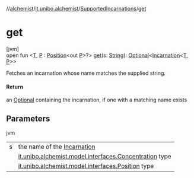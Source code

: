 //[alchemist](../../../index.md)/[it.unibo.alchemist](../index.md)/[SupportedIncarnations](index.md)/[get](get.md)

# get

[jvm]\
open fun <[T](get.md), [P](get.md) : [Position](../../it.unibo.alchemist.model.interfaces/-position/index.md)<out [P](../../it.unibo.alchemist.model.implementations.layers/-uniform-layer/index.md)>?> [get](get.md)(s: [String](https://docs.oracle.com/javase/8/docs/api/java/lang/String.html)): [Optional](https://docs.oracle.com/javase/8/docs/api/java/util/Optional.html)<[Incarnation](../../it.unibo.alchemist.model.interfaces/-incarnation/index.md)<[T](../../it.unibo.alchemist.model.implementations.layers/-uniform-layer/index.md), [P](../../it.unibo.alchemist.model.implementations.layers/-uniform-layer/index.md)>>

Fetches an incarnation whose name matches the supplied string.

#### Return

an [Optional](https://docs.oracle.com/javase/8/docs/api/java/util/Optional.html) containing the incarnation, if one with a matching name exists

## Parameters

jvm

| | |
|---|---|
| s | the name of the [Incarnation](../../it.unibo.alchemist.model.interfaces/-incarnation/index.md) |
| <T> | [it.unibo.alchemist.model.interfaces.Concentration](../../it.unibo.alchemist.model.interfaces/-concentration/index.md) type |
| <P> | [it.unibo.alchemist.model.interfaces.Position](../../it.unibo.alchemist.model.interfaces/-position/index.md) type |

